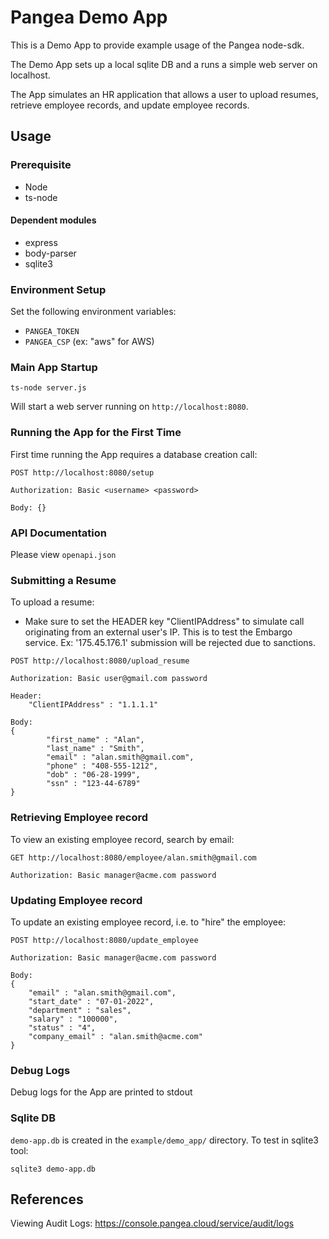 # Pangea Demo App

This is a Demo App to provide example usage of the Pangea node-sdk.

The Demo App sets up a local sqlite DB and a runs a simple web server on localhost.

The App simulates an HR application that allows a user to upload resumes, retrieve employee records, and update employee records.

## Usage

### Prerequisite

- Node
- ts-node

#### Dependent modules

- express
- body-parser
- sqlite3

### Environment Setup

Set the following environment variables:

- `PANGEA_TOKEN`
- `PANGEA_CSP` (ex: "aws" for AWS)

### Main App Startup

```
ts-node server.js
```

Will start a web server running on `http://localhost:8080`.

### Running the App for the First Time

First time running the App requires a database creation call:

```
POST http://localhost:8080/setup

Authorization: Basic <username> <password>

Body: {}
```

### API Documentation

Please view `openapi.json`

### Submitting a Resume

To upload a resume:

- Make sure to set the HEADER key "ClientIPAddress" to simulate call originating from an external user's IP. This is to test the Embargo service. Ex: '175.45.176.1' submission will be rejected due to sanctions.

```
POST http://localhost:8080/upload_resume

Authorization: Basic user@gmail.com password

Header:
    "ClientIPAddress" : "1.1.1.1"

Body:
{
        "first_name" : "Alan",
        "last_name" : "Smith",
        "email" : "alan.smith@gmail.com",
        "phone" : "408-555-1212",
        "dob" : "06-28-1999",
        "ssn" : "123-44-6789"
}
```

### Retrieving Employee record

To view an existing employee record, search by email:

```
GET http://localhost:8080/employee/alan.smith@gmail.com

Authorization: Basic manager@acme.com password
```

### Updating Employee record

To update an existing employee record, i.e. to "hire" the employee:

```
POST http://localhost:8080/update_employee

Authorization: Basic manager@acme.com password

Body:
{
    "email" : "alan.smith@gmail.com",
    "start_date" : "07-01-2022",
    "department" : "sales",
    "salary" : "100000",
    "status" : "4",
    "company_email" : "alan.smith@acme.com"
}
```

### Debug Logs

Debug logs for the App are printed to stdout

### Sqlite DB

`demo-app.db` is created in the `example/demo_app/` directory. To test in sqlite3 tool:

```
sqlite3 demo-app.db
```

## References

Viewing Audit Logs: https://console.pangea.cloud/service/audit/logs
